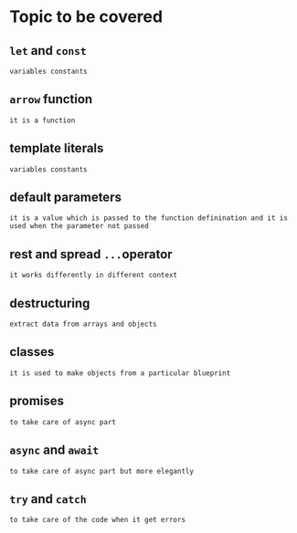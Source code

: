 # **Topic to be covered**

## `let` and `const`
```text
variables constants
```

## `arrow` **function**
```text
it is a function
```

## **template literals**
```text
variables constants
```

## **default parameters**
```text
it is a value which is passed to the function definination and it is used when the parameter not passed
```

## **rest and spread** `...`operator
```text
it works differently in different context
```

## **destructuring**
```text
extract data from arrays and objects
```

## **classes**
```text
it is used to make objects from a particular blueprint
```

## **promises**
```text
to take care of async part
```

## `async` and `await`
```text
to take care of async part but more elegantly
```

## `try` and `catch`
```text
to take care of the code when it get errors
```

